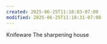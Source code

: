 ```yaml
---
created: 2025-06-25T11:18:03-07:00
modified: 2025-06-25T11:18:31-07:00
---
```


Knifeware
The sharpening house
